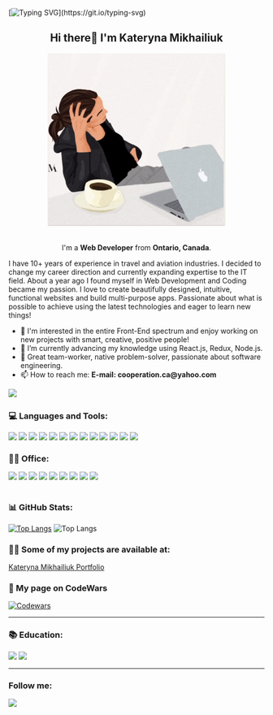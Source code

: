 [![Typing SVG](https://readme-typing-svg.herokuapp.com?font=Courier+new&color=%23808080&size=40&width=800&duration=6969&lines=Welcome+to+my+profile!)](https://git.io/typing-svg)

<h2 align="center"> Hi there👋 I'm Kateryna Mikhailiuk </h2>

<div align="center"><img alt="coding" width="350" height="" src="dev-girl.jpg"> </img> </div>

<br>

<p align="center"> I'm a <strong>Web Developer</strong> from <strong>Ontario, Canada</strong>.

I have 10+ years of experience in travel and aviation industries. I decided to change my career direction and currently expanding expertise to the IT field. About a year ago I found myself in Web Development and Coding became my passion. I love to create beautifully designed, intuitive, functional websites and build multi-purpose apps. Passionate about what is possible to achieve using the latest technologies and eager to learn new things!</p>

<ul>
  <li>👀 I'm interested in the entire Front-End spectrum and enjoy working on new projects with smart, creative, positive people!</li>
  <li>🌱 I’m currently advancing my knowledge using React.js, Redux, Node.js.</li>
  <li>💞️ Great team-worker, native problem-solver, passionate about software engineering.</li>
  <li>📫 How to reach me: <strong>E-mail: cooperation.ca@yahoo.com</strong></li>
</ul>

![](https://komarev.com/ghpvc/?username=katemikh&color=brightgreen&label=PROFILE+VIEWS)

### 💻 Languages and Tools:
<!-- ### 💻 Tech Stack: -->

<div>
  <img src="https://img.shields.io/badge/HTML5-808080?style=for-the-badge&logo=HTML5">
  <img src="https://img.shields.io/badge/CSS-0000FF?style=for-the-badge&logo=css3">
  <img src="https://img.shields.io/badge/JavaScript-323330?style=for-the-badge&logo=javascript&logoColor=F7DF1E">
  <img src="https://img.shields.io/badge/Bootstrap-563D7C?style=for-the-badge&logo=bootstrap&logoColor=white">
  <img src="https://img.shields.io/badge/React-20232A?style=for-the-badge&logo=react&logoColor=61DAFB">
  <img src="https://img.shields.io/badge/Redux-593D88?style=for-the-badge&logo=redux&logoColor=white">
  <img src="https://img.shields.io/badge/Node.js-339933?style=for-the-badge&logo=nodedotjs&logoColor=white">
  <img src="https://img.shields.io/badge/GSAP-00FFFF?style=for-the-badge&logo=gsap">
  <img src="https://img.shields.io/badge/Glitch-FF4500?style=for-the-badge&logo=glitch&logoColor=white">
  <img src="https://img.shields.io/badge/Netlify-00C7B7?style=for-the-badge&logo=netlify&logoColor=white">
  <img src="https://img.shields.io/badge/Figma-F24E1E?style=for-the-badge&logo=figma&logoColor=white">
  <img src="https://img.shields.io/badge/Postman-FF6C37?style=for-the-badge&logo=Postman&logoColor=white">
  <img src="https://img.shields.io/badge/GIT-E44C30?style=for-the-badge&logo=git&logoColor=white">
</div>

### 👨‍💻 Office:

<div>
  <img src="https://img.shields.io/badge/Microsoft_Office-D83B01?style=for-the-badge&logo=microsoft-office&logoColor=white"/>
  <img src="https://img.shields.io/badge/Google%20Sheets-34A853?style=for-the-badge&logo=google-sheets&logoColor=white"/>
  <img src="https://img.shields.io/badge/Microsoft_Access-A4373A?style=for-the-badge&logo=microsoft-access&logoColor=white"/>
  <img src="https://img.shields.io/badge/Microsoft_Excel-217346?style=for-the-badge&logo=microsoft-excel&logoColor=white"/>
  <img src="https://img.shields.io/badge/Microsoft_PowerPoint-B7472A?style=for-the-badge&logo=microsoft-powerpoint&logoColor=white"/>
  <img src="https://img.shields.io/badge/Microsoft_Word-2B579A?style=for-the-badge&logo=microsoft-word&logoColor=white"/>
  <img src="https://img.shields.io/badge/Miro-F7C922?style=for-the-badge&logo=Miro&logoColor=050036"/>
  <img src="https://img.shields.io/badge/Notion-000000?style=for-the-badge&logo=notion&logoColor=white"/>
  <img src="https://img.shields.io/badge/Trello-0052CC?style=for-the-badge&logo=trello&logoColor=white"/>
</div>

<br>

### 📊 GitHub Stats:

[![Top Langs](https://github-readme-stats.vercel.app/api?username=katemikh&theme=algolia&show_icons=true)](https://github.com/katemikh) ![Top Langs](https://github-readme-stats.vercel.app/api/top-langs/?username=katemikh&theme=tokyonight)

### 👨‍💻 Some of my projects are available at:
[Kateryna Mikhailiuk Portfolio](https://kateryna-mikhailiuk-portfolio.glitch.me/)

### 🥊 My page on CodeWars
[![Codewars](https://img.shields.io/badge/Codewars-B1361E?style=for-the-badge&logo=codewars&logoColor=grey)](https://www.codewars.com/users/katemikh)


---

### 📚 Education:
  <img src="https://img.shields.io/badge/Udemy-EC5252?style=for-the-badge&logo=Udemy&logoColor=white"/>
  <img src="https://img.shields.io/badge/Coursera-0056D2?style=for-the-badge&logo=Coursera&logoColor=white"/>

---

### Follow me:

<a href="https://www.linkedin.com/in/kateryna-mikhailiuk/" target="blank"><img src="https://img.shields.io/badge/LinkedIn-0077B5?style=for-the-badge&logo=linkedin&logoColor=white"/></a>